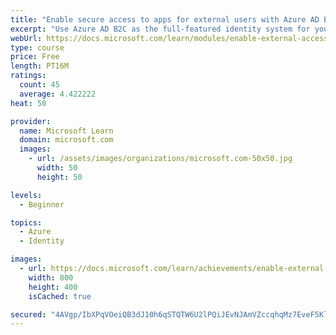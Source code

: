 ```yaml
---
title: "Enable secure access to apps for external users with Azure AD B2C"
excerpt: "Use Azure AD B2C as the full-featured identity system for your application, and ensure that users are required to sign in securely by using multi-factor authentication."
webUrl: https://docs.microsoft.com/learn/modules/enable-external-access-with-b2c/
type: course
price: Free
length: PT16M
ratings:
  count: 45
  average: 4.422222
heat: 50

provider:
  name: Microsoft Learn
  domain: microsoft.com
  images:
    - url: /assets/images/organizations/microsoft.com-50x50.jpg
      width: 50
      height: 50

levels:
  - Beginner

topics:
  - Azure
  - Identity

images:
  - url: https://docs.microsoft.com/learn/achievements/enable-external-access-with-b2c-social.png
    width: 800
    height: 400
    isCached: true

secured: "4AVgp/IbXPqVOeiQB3dJ10h6qSTQTW6U2lPQiJEvNJAmVZccqhqMz7EveF5KlAl/KbgVdIcMjXKhGPf85GT21rCgs62lyGBxjlU2FdzZxUFr5Sz5M6vAwc0rghToHYGSk2PsCUFDDo3XBx9TNHoWsC+ewAOkIMrZyzQmC5Xcg+1oA5b3R7b9NRwE21C1C5D2Dg54gA98jMKcPjiXf1aD2Sn+EizFe2mieaCerup1WnFRa5Hv8AEc/9XLb4csBMjutJ0VWZhbeBbYW86FIPN0IVHnweJwpXN7YYVG0XVH/WieCguvo9YGZjke/9CJ9KFL7a/3OW+nfk9GsIwHewCq2V9MDKsLCzDmO9EgYV/plESVUNQfn0XazKQ7LJRAtKejBQCGi7p/e2gZwN1HgYfdz8EeB70RSr2UtTdyrn35fEw=;MIWBciw264cDBAaS51oL6A=="
---
```


